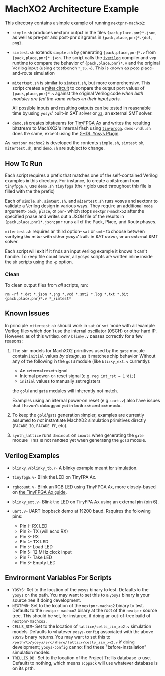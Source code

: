 # MachXO2 Architecture Example
This directory contains a simple example of running `nextpnr-machxo2`:

* `simple.sh` produces nextpnr output in the files `{pack,place,pnr}*.json`,
  as well as pre-pnr and post-pnr diagrams in `{pack,place,pnr}*.{dot, png}`.
* `simtest.sh` extends `simple.sh` by generating `{pack,place,pnr}*.v` from
  `{pack,place,pnr}*.json`. The script calls the [`iverilog`](http://iverilog.icarus.com)
  compiler and `vvp` runtime to compare the behavior of `{pack,place,pnr}*.v`
  and the original Verilog input (using a testbench `*_tb.v`). This is known as
  post-place-and-route simulation.
* `mitertest.sh` is similar to `simtest.sh`, but more comprehensive. This
  script creates a [miter circuit](https://www21.in.tum.de/~lammich/2015_SS_Seminar_SAT/resources/Equivalence_Checking_11_30_08.pdf)
  to compare the output port values of `{pack,place,pnr}*.v` against the
  original Verilog code _when both modules are fed the same values on their input
  ports._

  All possible inputs and resulting outputs can be tested in reasonable time by
  using `yosys`' built-in SAT solver or [`z3`](https://github.com/Z3Prover/z3),
  an external SMT solver.
* `demo.sh` creates bitstreams for [TinyFPGA Ax](https://tinyfpga.com/a-series-guide.html)
  and writes the resulting bitstream to MachXO2's internal flash using
  [`tinyproga`](https://github.com/tinyfpga/TinyFPGA-A-Programmer).
  `demo-vhdl.sh` does the same, except using the [GHDL Yosys Plugin](https://github.com/ghdl/ghdl-yosys-plugin).

As `nextpnr-machxo2` is developed the contents `simple.sh`, `simtest.sh`,
`mitertest.sh`, and `demo.sh` are subject to change.

## How To Run
Each script requires a prefix that matches one of the self-contained Verilog
examples in this directory. For instance, to create a bitstream from
`tinyfpga.v`, use `demo.sh tinyfpga` (the `*` glob used throughout this file
is filled with the the prefix).

Each of `simple.sh`, `simtest.sh`, and `mitertest.sh` runs yosys and nextpnr
to validate a Verilog design in various ways. They require an additional `mode`
argument- `pack`, `place`, or `pnr`- which stops `nextpnr-machxo2` after the
specified phase and writes out a JSON file of the results in
`{pack,place,pnr}*.json`; `pnr` runs all of the Pack, Place, and Route phases.

`mitertest.sh` requires an third option- `sat` or `smt`- to choose between
verifying the miter with either yosys' built-in SAT solver, or an external
SMT solver.

Each script will exit if it finds an input Verilog example it knows it can't
handle. To keep file count lower, all yosys scripts are written inline inside
the `sh` scripts using the `-p` option.

### Clean
To clean output files from _all_ scripts, run:

```
rm -rf *.dot *.json *.png *.vcd *.smt2 *.log *.txt *.bit {pack,place,pnr}*.v *_simtest*
```

## Known Issues
In principle, `mitertest.sh` should work in `sat` or `smt` mode with all
example Verilog files which don't use the internal oscillator (OSCH) or other
hard IP. However, as of this writing, only `blinky.v` passes correctly for a
few reasons:

  1. The sim models for MachXO2 primitives used by the `gate` module contain
     `initial` values _by design_, as it matches chip behavior. Without any of
     the following in the `gold` module (like `blinky_ext.v` currently):

     * An external reset signal
     * Internal power-on reset signal (e.g. `reg int_rst = 1'd1;`)
     * `initial` values to manually set registers

     the `gold` and `gate` modules will inherently not match.

     Examples using an internal power-on reset (e.g. `uart.v`) also have issues
     that I haven't debugged yet in both `sat` and `smt` mode.
  2. To keep the `gold`/`gate` generation simpler, examples are currently
     assumed to _not_ instantiate MachXO2 simulation primitives directly
    (`FACADE_IO`, `FACADE_FF`, etc).
  3. `synth_lattice` runs `deminout` on `inouts` when generating the `gate`
     module. This is not handled yet when generating the `gold` module.

## Verilog Examples
* `blinky.v`/`blinky_tb.v`- A blinky example meant for simulation.
* `tinyfpga.v`- Blink the LED on TinyFPA Ax.
* `rgbcount.v`- Blink an RGB LED using TinyFPGA Ax, more closely-based on
  [the TinyFPGA Ax guide](https://tinyfpga.com/a-series-guide.html).
* `blinky_ext.v`- Blink the LED on TinyFPA Ax using an external pin (pin 6).
* `uart.v`- UART loopback demo at 19200 baud. Requires the following pins:

  * Pin 1- RX LED
  * Pin 2- TX (will echo RX)
  * Pin 3- RX
  * Pin 4- TX LED
  * Pin 5- Load LED
  * Pin 6- 12 MHz clock input
  * Pin 7- Take LED
  * Pin 8- Empty LED

## Environment Variables For Scripts
* `YOSYS`- Set to the location of the `yosys` binary to test. Defaults to the
  `yosys` on the path. You may want to set this to a `yosys` binary in your
  source tree if doing development.
* `NEXTPNR`- Set to the location of the `nextpnr-machxo2` binary to test.
  Defaults to the `nextpnr-machxo2` binary at the root of the `nextpnr` source
  tree. This should be set, for instance, if doing an out-of-tree build of
  `nextpnr-machxo2`.
* `CELLS_SIM`- Set to the location of `lattice/cells_sim_xo2.v` simulation models.
  Defaults to whatever `yosys-config` associated with the above `YOSYS` binary
  returns. You may want to set this to `/path/to/yosys/src/share/lattice/cells_sim_xo2.v`
  if doing development; `yosys-config` cannot find these "before-installation"
  simulation models.
* `TRELLIS_DB`- Set to the location of the Project Trellis database to use.
  Defaults to nothing, which means `ecppack` will use whatever database is on
  its path.
